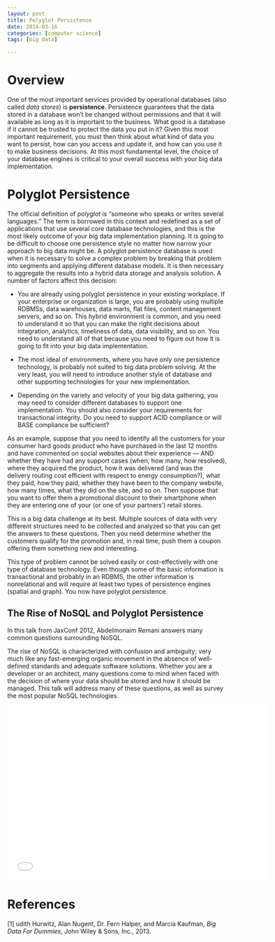 ```yaml
---
layout: post
title: Polyglot Persistence
date: 2014-03-16
categories: [computer science]
tags: [big data]

---
```


# Overview
One of the most important services provided by operational databases (also called *data stores*) is **persistence**. Persistence guarantees that the data stored in a database won’t be changed without permissions and that it will available as long as it is important to the business. What good is a database if it cannot be trusted to protect the data you put in it? Given this most important requirement, you must then think about what kind of data you want to persist, how can you access and update it, and how can you use it to make business decisions. At this most fundamental level, the choice of your database engines is critical to your overall success with your big data implementation.

# Polyglot Persistence
The official definition of *polyglot* is “someone who speaks or writes several languages.” The term is borrowed in this context and redefined as a set of applications that use several core database technologies, and this is the most likely outcome of your big data implementation planning. It is going to be difficult to choose one persistence style no matter how narrow your approach to big data might be. A polyglot persistence database is used when it is necessary to solve a complex problem by breaking that problem into segments and applying different database models. It is then necessary to aggregate the results into a hybrid data storage and analysis solution. A number of factors affect this decision:
* You are already using polyglot persistence in your existing workplace. If your enterprise or organization is large, you are probably using multiple RDBMSs, data warehouses, data marts, flat files, content management servers, and so on. This hybrid environment is common, and you need to understand it so that you can make the right decisions about integration, analytics, timeliness of data, data visibility, and so on. You need to understand all of that because you need to figure out how it is going to fit into your big data implementation.
* The most ideal of environments, where you have only one persistence technology, is probably not suited to big data problem solving. At the very least, you will need to introduce another style of database and other supporting technologies for your new implementation.
* Depending on the variety and velocity of your big data gathering, you may need to consider different databases to support one implementation. You should also consider your requirements for transactional integrity. Do you need to support ACID compliance or will BASE compliance be sufficient?
As an example, suppose that you need to identify all the customers for your consumer hard goods product who have purchased in the last 12 months and have commented on social websites about their experience — AND whether they have had any support cases (when, how many, how resolved), where they acquired the product, how it was delivered (and was the delivery routing cost efficient with respect to energy consumption?), what they paid, how they paid, whether they have been to the company website, how many times, what they did on the site, and so on. Then suppose that you want to offer them a promotional discount to their smartphone when they are entering one of your (or one of your partners’) retail stores.
This is a big data challenge at its best. Multiple sources of data with very different structures need to be collected and analyzed so that you can get the answers to these questions. Then you need determine whether the customers qualify for the promotion and, in real time, push them a coupon offering them something new and interesting.
This type of problem cannot be solved easily or cost-effectively with one type of database technology. Even though some of the basic information is transactional and probably in an RDBMS, the other information is nonrelational and will require at least two types of persistence engines (spatial and graph). You now have polyglot persistence.
The Rise of NoSQL and Polyglot Persistence
---In this talk from JaxConf 2012, Abdelmonaim Remani answers many common questions surrounding NoSQL.

The rise of NoSQL is characterized with confusion and ambiguity; very much like any fast-emerging organic movement in the absence of well-defined standards and adequate software solutions. Whether you are a developer or an architect, many questions come to mind when faced with the decision of where your data should be stored and how it should be managed. This talk will address many of these questions, as well as survey the most popular NoSQL technologies.
<iframe width="600" height="400" src="//www.youtube.com/embed/nbWPcmDS6X4" frameborder="0" allowfullscreen></iframe>
# References
[1] udith Hurwitz, Alan Nugent, Dr. Fern Halper, and Marcia Kaufman, *Big Data For Dummies*, John Wiley & Sons, Inc., 2013.
